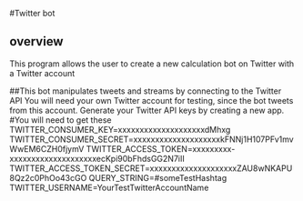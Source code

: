 #Twitter bot
## overview
This program allows the user to create a new calculation bot on Twitter with a Twitter account

##This bot manipulates tweets and streams by connecting to the Twitter API 
You will need your own Twitter account for testing, since the bot tweets from this account. 
Generate your Twitter API keys by creating a new app.
#You will need to get these
TWITTER_CONSUMER_KEY=xxxxxxxxxxxxxxxxxxxxdMhxg
TWITTER_CONSUMER_SECRET=xxxxxxxxxxxxxxxxxxxxkFNNj1H107PFv1mvWwEM6CZH0fjymV
TWITTER_ACCESS_TOKEN=xxxxxxxxx-xxxxxxxxxxxxxxxxxxxxecKpi90bFhdsGG2N7iII
TWITTER_ACCESS_TOKEN_SECRET=xxxxxxxxxxxxxxxxxxxxZAU8wNKAPU8Qz2c0PhOo43cGO
QUERY_STRING=#someTestHashtag
TWITTER_USERNAME=YourTestTwitterAccountName
